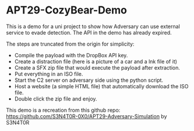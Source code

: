 # APT29-CozyBear-Demo
This is a demo for a uni project to show how Adversary can use external service to evade detection. The API in the demo has already expired.

The steps are truncated from the origin for simplicity:
- Compile the payload with the DropBox API key.
- Create a distraction file (here is a picture of a car and a lnk file of it)
- Create a SFX zip file that would execute the payload after extraction. 
- Put everything in an ISO file.
- Start the C2 server on adversary side using the python script.
- Host a website (a simple HTML file) that automatically download the ISO file.
- Double click the zip file and enjoy.

This demo is a recreation from this github repo: https://github.com/S3N4T0R-0X0/APT29-Adversary-Simulation by S3N4T0R
